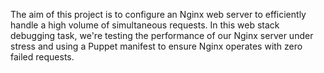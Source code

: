 The aim of this project is to configure an Nginx web server to efficiently handle a high volume of simultaneous requests. In this web stack debugging task, we're testing the performance of our Nginx server under stress and using a Puppet manifest to ensure Nginx operates with zero failed requests.
